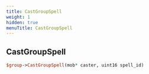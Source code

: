 ```yaml
---
title: CastGroupSpell
weight: 1
hidden: true
menuTitle: CastGroupSpell
---
```

## CastGroupSpell
```perl
$group->CastGroupSpell(mob* caster, uint16 spell_id)
```